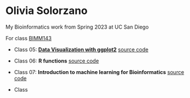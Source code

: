 # Olivia Solorzano
My Bioinformatics work from Spring 2023 at UC San Diego

For class [BIMM143](https://bioboot.github.io/bimm143_S23/)

- Class 05: [**Data Visualization with ggplot2**](https://github.com/omsolorz/bimm143/blob/main/Class05/Class5QuartoDoc.pdf) [source code](https://github.com/omsolorz/bimm143/blob/main/Class05/Class5QuartoDoc.qmd)

- Class 06: **R functions** [source code]()

- Class 07: **Introduction to machine learning for Bioinformatics** [source code]()

- Class
